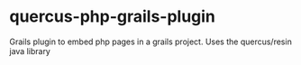 quercus-php-grails-plugin
=========================

Grails plugin to embed php pages in a grails project. Uses the quercus/resin java library
